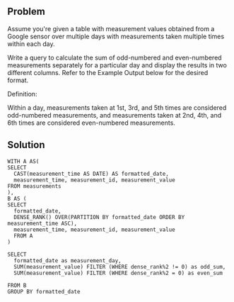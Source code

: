 ## Problem

Assume you're given a table with measurement values obtained from a Google sensor over multiple days with measurements taken multiple times within each day.

Write a query to calculate the sum of odd-numbered and even-numbered measurements separately for a particular day and display the results in two different columns. Refer to the Example Output below for the desired format.

Definition:

Within a day, measurements taken at 1st, 3rd, and 5th times are considered odd-numbered measurements, and measurements taken at 2nd, 4th, and 6th times are considered even-numbered measurements.

## Solution

    WITH A AS(
    SELECT 
      CAST(measurement_time AS DATE) AS formatted_date,
      measurement_time, measurement_id, measurement_value
    FROM measurements
    ),
    B AS (
    SELECT
      formatted_date,
      DENSE_RANK() OVER(PARTITION BY formatted_date ORDER BY measurement_time ASC),
      measurement_time, measurement_id, measurement_value
      FROM A
    )

    SELECT 
      formatted_date as measurement_day,
      SUM(measurement_value) FILTER (WHERE dense_rank%2 != 0) as odd_sum,
      SUM(measurement_value) FILTER (WHERE dense_rank%2 = 0) as even_sum
  
    FROM B
    GROUP BY formatted_date
